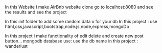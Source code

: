 In this Website i make AirBnb website clone
go to localhost:8080 and see the reaults
and see the project

In this init folder to add some random data o for your db
In this project i use html,css,javascript,bootstrap,node.js,node,express,mongoDb

In this project i make functionality of edit delete and create new post button...
mongodb database use: use the db name in this project : wanderlust

